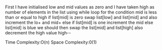 First I have initialised low and mid values as zero and I have taken high as number of elements in the list 
using while loop for the condition mid is less than or equal to high
if list[mid] is zero swap list[low] and list[mid] and also increment the lo+ and mid+
else if list[mid] is one increment the mid
else list[mid] is blue we should then swap the list[mid] and list[high] also decrement the high value high--

Time Complexity:O(n)
Space Complexity:0(1)